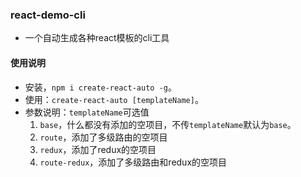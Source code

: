### react-demo-cli

- 一个自动生成各种react模板的cli工具

#### 使用说明

- 安装，`npm i create-react-auto -g`。
- 使用：`create-react-auto [templateName]`。
- 参数说明：`templateName`可选值
  1. `base`，什么都没有添加的空项目，不传`templateName`默认为`base`。
  2. `route`，添加了多级路由的空项目
  3. `redux`，添加了redux的空项目
  4. `route-redux`，添加了多级路由和redux的空项目